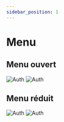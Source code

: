 ```yaml
---
sidebar_position: 1
---
```


# Menu
## Menu ouvert 

![Auth](/img/Trip/menu_ouvert_o.png)    ![Auth](/img/Trip/menu_ouvert.png)

## Menu réduit 
![Auth](/img/Trip/menu_reduit.png)         ![Auth](/img/Trip/menu_reduit_o.png)
